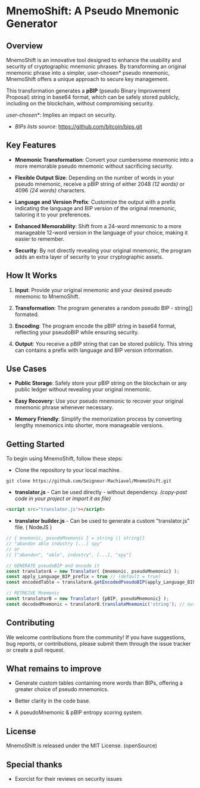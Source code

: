# MnemoShift: A Pseudo Mnemonic Generator

## Overview

MnemoShift is an innovative tool designed to enhance the usability and security of cryptographic mnemonic phrases. By transforming an original mnemonic phrase into a simpler, user-chosen* pseudo mnemonic, MnemoShift offers a unique approach to secure key management.

This transformation generates a **pBIP** (pseudo Binary Improvement Proposal) string in base64 format, which can be safely stored publicly, including on the blockchain, without compromising security.

*user-chosen**: Implies an impact on security.

-  *BIPs lists source*: https://github.com/bitcoin/bips.git

## Key Features

-  **Mnemonic Transformation**: Convert your cumbersome mnemonic into a more memorable pseudo mnemonic without sacrificing security.

-  **Flexible Output Size**: Depending on the number of words in your pseudo mnemonic, receive a pBIP string of either 2048 *(12 words)* or 4096 *(24 words)* characters.

-  **Language and Version Prefix**: Customize the output with a prefix indicating the language and BIP version of the original mnemonic, tailoring it to your preferences.

-  **Enhanced Memorability**: Shift from a 24-word mnemonic to a more manageable 12-word version in the language of your choice, making it easier to remember.

-  **Security**: By not directly revealing your original mnemonic, the program adds an extra layer of security to your cryptographic assets.

## How It Works

1.  **Input**: Provide your original mnemonic and your desired pseudo mnemonic to MnemoShift.

2.  **Transformation**: The program generates a random pseudo BIP - string[] formated.

3.  **Encoding**: The program encode the pBIP string in base64 format, reflecting your pseudoBIP while ensuring security.

4.  **Output**: You receive a pBIP string that can be stored publicly. This string can contains a prefix with language and BIP version information.

## Use Cases

-  **Public Storage**: Safely store your pBIP string on the blockchain or any public ledger without revealing your original mnemonic.

-  **Easy Recovery**: Use your pseudo mnemonic to recover your original mnemonic phrase whenever necessary.

-  **Memory Friendly**: Simplify the memorization process by converting lengthy mnemonics into shorter, more manageable versions.

## Getting Started

To begin using MnemoShift, follow these steps:

- Clone the repository to your local machine.
```
git clone https://github.com/Seigneur-Machiavel/MnemoShift.git
```

- **translator.js** - Can be used directly - without dependency.
*(copy-past code in your project or import it as file)*
```HTML
<script src="translator.js"></script>
```

-  **translator builder.js** - Can be used to generate a custom "translator.js" file. ( NodeJS )

```javascript
// { mnemonic, pseudoMnemonic } = string || string[]
// "abandon able industry [...] spy"
// or
// ["abandon", "able", industry", [...], "spy"]

// GENERATE pseudoBIP and encode it
const translatorA = new Translator( {mnemonic, pseudoMnemonic} );
const apply_Language_BIP_prefix = true // (default = true)
const encodedTable = translatorA.getEncodedPseudoBIP(apply_Language_BIP_prefix);

// RETREIVE Mnemonic
const translatorB = new Translator( {pBIP, pseudoMnemonic} );
const decodedMnemonic = translatorB.translateMnemonic('string'); // output: 'array' or 'string'
```

## Contributing

We welcome contributions from the community! If you have suggestions, bug reports, or contributions, please submit them through the issue tracker or create a pull request.

## What remains to improve

- Generate custom tables containing more words than BIPs, offering a greater choice of pseudo mnemonics.

- Better clarity in the code base.

- A pseudoMnemonic & pBIP entropy scoring system.

## License

MnemoShift is released under the MIT License. (openSource)

## Special thanks

- Exorcist for their reviews on security issues